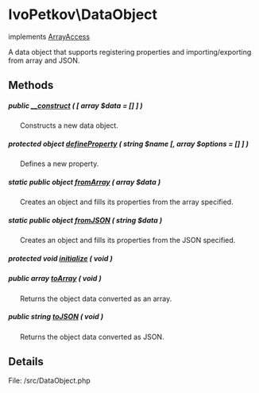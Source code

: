 # IvoPetkov\DataObject

implements [ArrayAccess](http://php.net/manual/en/class.arrayaccess.php)

A data object that supports registering properties and importing/exporting from array and JSON.

## Methods

##### public [__construct](ivopetkov.dataobject.__construct.method.md) ( [ array $data = [] ] )

&nbsp;&nbsp;&nbsp;&nbsp;&nbsp;&nbsp;Constructs a new data object.

##### protected object [defineProperty](ivopetkov.dataobject.defineproperty.method.md) ( string $name [, array $options = [] ] )

&nbsp;&nbsp;&nbsp;&nbsp;&nbsp;&nbsp;Defines a new property.

##### static public object [fromArray](ivopetkov.dataobject.fromarray.method.md) ( array $data )

&nbsp;&nbsp;&nbsp;&nbsp;&nbsp;&nbsp;Creates an object and fills its properties from the array specified.

##### static public object [fromJSON](ivopetkov.dataobject.fromjson.method.md) ( string $data )

&nbsp;&nbsp;&nbsp;&nbsp;&nbsp;&nbsp;Creates an object and fills its properties from the JSON specified.

##### protected void [initialize](ivopetkov.dataobject.initialize.method.md) ( void )

##### public array [toArray](ivopetkov.dataobject.toarray.method.md) ( void )

&nbsp;&nbsp;&nbsp;&nbsp;&nbsp;&nbsp;Returns the object data converted as an array.

##### public string [toJSON](ivopetkov.dataobject.tojson.method.md) ( void )

&nbsp;&nbsp;&nbsp;&nbsp;&nbsp;&nbsp;Returns the object data converted as JSON.

## Details

File: /src/DataObject.php

